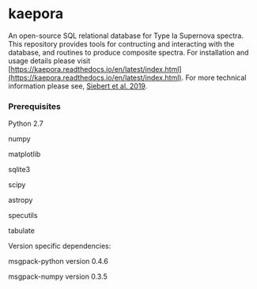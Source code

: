 # kaepora

An open-source SQL relational database for Type Ia Supernova spectra. This repository provides tools for contructing and interacting with the database, and routines to produce composite spectra. For installation and usage details please visit [https://kaepora.readthedocs.io/en/latest/index.html](https://kaepora.readthedocs.io/en/latest/index.html). For more technical information please see, [Siebert et al. 2019](https://msiebert1.github.io/publication/2019-XX-XX-Siebert_2019_MNRAS).

### Prerequisites

Python 2.7

numpy

matplotlib

sqlite3

scipy

astropy

specutils

tabulate

Version specific dependencies:

msgpack-python version 0.4.6

msgpack-numpy version 0.3.5